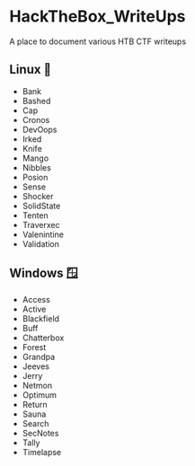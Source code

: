 # HackTheBox_WriteUps

A place to document various HTB CTF writeups

## Linux 🐧

- Bank
- Bashed
- Cap
- Cronos
- DevOops
- Irked
- Knife
- Mango
- Nibbles
- Posion
- Sense
- Shocker
- SolidState
- Tenten
- Traverxec
- Valenintine
- Validation

## Windows 🪟

- Access
- Active
- Blackfield
- Buff
- Chatterbox
- Forest
- Grandpa
- Jeeves
- Jerry
- Netmon
- Optimum
- Return
- Sauna
- Search
- SecNotes
- Tally
- Timelapse
